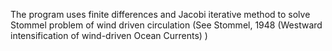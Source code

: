 The program uses finite differences and Jacobi iterative method to 
solve Stommel problem of wind driven circulation 
(See Stommel, 1948 (Westward intensification of wind-driven Ocean Currents) )

